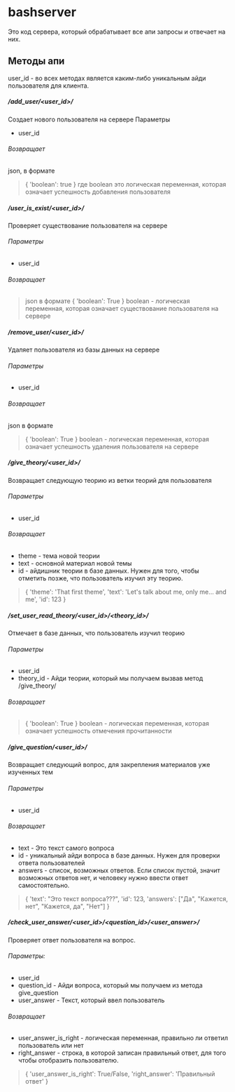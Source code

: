 # bashserver
Это код сервера, который обрабатывает все апи запросы и отвечает на них.
## Методы апи
user_id - во всех методах является каким-либо уникальным айди пользователя для клиента. 

##### /add_user/<user_id>/
Создает нового пользователя на сервере
Параметры
- user_id 
###### Возвращает 
json, в формате
>	{
>		'boolean': true 
>	}
где boolean это логическая переменная, которая означает успешность добавления пользователя


##### /user_is_exist/<user_id>/
Проверяет существование пользователя на сервере 
###### Параметры
- user_id
###### Возвращает
> json в формате
>    {
>    'boolean': True
>  }
  boolean - логическая переменная, которая означает существование пользователя на сервере

##### /remove_user/<user_id>/
Удаляет пользователя из базы данных на сервере
###### Параметры
-  user_id
###### Возвращает
  json в формате
>  {
>   'boolean': True
>  }
  boolean - логическая переменная, которая означает успешность удаления пользователя на сервере

##### /give_theory/<user_id>/
Возвращает следующую теорию из ветки теорий для пользователя
###### Параметры 
-  user_id
###### Возвращает 
-  theme - тема новой теории
-  text - основной материал новой темы
-  id - айдишник теории в базе данных. Нужен для того, чтобы отметить позже, что пользователь изучил эту теорию.
> {
>    'theme': 'That first theme',
>    'text': 'Let's talk about me, only me... and me',
>    'id': 123
>  }

##### /set_user_read_theory/<user_id>/<theory_id>/
Отмечает в базе данных, что пользователь изучил теорию
###### Параметры 
-  user_id 
-  theory_id - Айди теории, который мы получаем вызвав метод /give_theory/
###### Возвращает 
>  {
>    'boolean': True
>  }
  boolean - логическая переменная, которая означает успешность отмечения прочитанности

##### /give_question/<user_id>/
Возвращает следующий вопрос, для закрепления материалов уже изученных тем
###### Параметры
-  user_id
###### Возвращает
-  text - Это текст самого вопроса
-  id - уникальный айди вопроса в базе данных. Нужен для проверки ответа пользователей
-  answers - список, возможных ответов. Если список пустой, значит возможных ответов нет, и человеку нужно ввести ответ самостоятельно.
>  {
> 'text': "Это текст вопроса???",
> 'id': 123,
> 'answers': ["Да", "Кажется, нет", "Кажется, да", "Нет"]
>  }

##### /check_user_answer/<user_id>/<question_id>/<user_answer>/
Проверяет ответ пользователя на вопрос.
###### Параметры:
-  user_id 
-  question_id - Айди вопроса, который мы получаем из метода give_question
-  user_answer - Текст, который ввел пользователь
###### Возвращает 
-  user_answer_is_right - логическая переменная, правильно ли ответил пользователь или нет
-  right_answer - строка, в которой записан правильный ответ, для того чтобы отобразить пользователю.
>  {
>		'user_answer_is_right': True/False,
>		'right_answer': 'Правильный ответ'
>	}	
